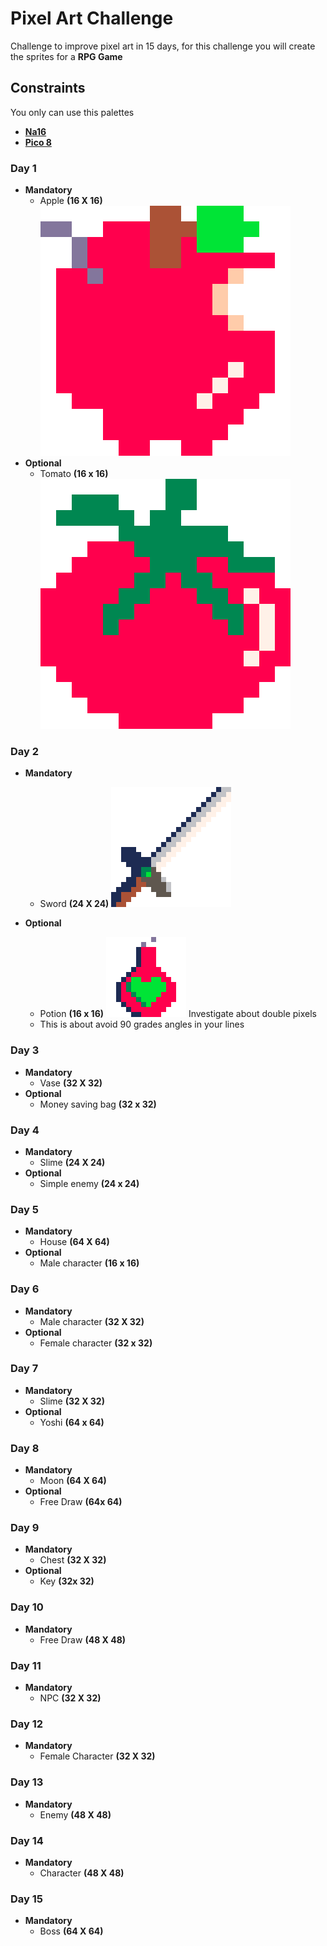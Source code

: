 # Pixel Art Challenge

Challenge to improve pixel art in 15 days, for this challenge you will create the sprites for a **RPG Game**

## Constraints

You only can use this palettes
* **[Na16](https://lospec.com/palette-list/na16)** 
* **[Pico 8](https://lospec.com/palette-list/pico-8)** 

### Day 1
* **Mandatory**
	* Apple **(16 X 16)**
    ![Alt Text](https://github.com/LatorreDev/Pixel-Art-Challenge/blob/main/Day_1/Apple_resized.png)
* **Optional**
	* Tomato **(16 x 16)**
    ![Alt Text](https://github.com/LatorreDev/Pixel-Art-Challenge/blob/main/Day_1/Tomato_resized.png)
### Day 2
* **Mandatory**
	* Sword **(24 X 24)**
	![Alt Text](https://github.com/LatorreDev/Pixel-Art-Challenge/blob/main/Day_2/sword.png)
	
* **Optional**
	* Potion **(16 x 16)**
	![Alt text](https://github.com/LatorreDev/Pixel-Art-Challenge/blob/main/Day_2/resized-potion-export.png)
Investigate about double pixels
	* This is about avoid 90 grades angles in your lines
### Day 3
* **Mandatory**
	* Vase **(32 X 32)**
* **Optional**
	* Money saving bag **(32 x 32)** 
### Day 4
* **Mandatory**
	* Slime **(24 X 24)**
* **Optional**
	* Simple enemy **(24 x 24)** 
### Day 5
* **Mandatory**
	* House **(64 X 64)**
* **Optional**
	* Male character **(16 x 16)** 
### Day 6
* **Mandatory**
	* Male character **(32 X 32)**
* **Optional**
	* Female character **(32 x 32)** 
### Day 7
* **Mandatory**
	* Slime **(32 X 32)**
* **Optional**
	* Yoshi **(64 x 64)** 
### Day 8
* **Mandatory**
	* Moon **(64 X 64)**
* **Optional**
	* Free Draw **(64x 64)** 
### Day 9
* **Mandatory**
	* Chest **(32 X 32)**
* **Optional**
	* Key **(32x 32)** 
### Day 10
* **Mandatory**
	* Free Draw **(48 X 48)**
### Day 11
* **Mandatory**
	* NPC **(32 X 32)**
### Day 12
* **Mandatory**
	* Female Character **(32 X 32)**
### Day 13
* **Mandatory**
	* Enemy **(48 X 48)**
### Day 14
* **Mandatory**
	* Character **(48 X 48)**
### Day 15
* **Mandatory**
	* Boss **(64 X 64)**
